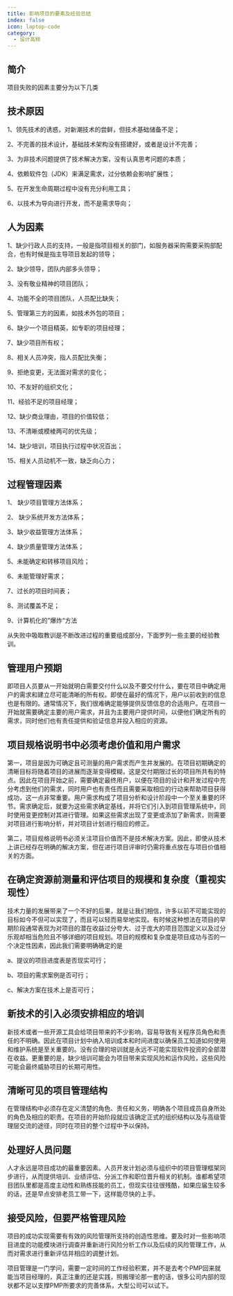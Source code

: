 ```yaml
---
title: 影响项目的要素及经验总结
index: false
icon: laptop-code
category:
  - 设计高频
---
```


## 简介

项目失败的因素主要分为以下几类

## 技术原因

1、领先技术的诱惑，对新潮技术的尝鲜，但技术基础储备不足；

2、不完善的技术设计，基础技术架构没有搭建好，或者是设计不完善；

3、为非技术问题提供了技术解决方案，没有认真思考问题的本质；

4、依赖软件包（JDK）来满足需求，过分依赖会影响扩展性；

5、在开发生命周期过程中没有充分利用工具；

6、以技术为导向进行开发，而不是需求导向；

## 人为因素

1、缺少行政人员的支持，一般是指项目相关的部门，如服务器采购需要采购部配合，也有时候是指主导项目发起的领导；

2、缺少领导，团队内部多头领导；

3、没有敬业精神的项目团队；

4、功能不全的项目团队，人员配比缺失；

5、管理第三方的因素，如技术外包的项目；

6、缺少一个项目精英，如专职的项目经理；

7、缺少项目所有权；

8、相关人员冲突，指人员配比失衡；

9、拒绝变更，无法面对需求的变化；

10、不友好的组织文化；

11、经验不足的项目经理；

12、缺少商业理由，项目的价值较低；

13、不清晰或模棱两可的优先级；

14、缺少培训，项目执行过程中状况百出；

15、相关人员动机不一致，缺乏向心力；

## 过程管理因素

1、 缺少项目管理方法体系；

2、 缺少系统开发方法体系；

3、缺少收益管理方法体系；

4、缺少质量管理方法体系；

5、未能确定和转移项目风险；

6、未能管理好需求；

7、过长的项目时间表；

8、测试覆盖不足；

9、计算机化的”爆炸“方法

从失败中吸取教训是不断改进过程的重要组成部分，下面罗列一些主要的经验教训。

## 管理用户预期

即项目人员要从一开始就明白需要交付什么以及不要交付什么，要在项目中确定用户的需求和建立尽可能清晰的所有权。即使在最好的情况下，用户以前收到的信息也是有限的。通常情况下，我们很难确定能够提供反馈信息的合适用户。在项目一开始就需要确定主要的用户需求，并且为主要用户提供时间，以便他们确定所有的需求，同时他们也有责任提供和验证信息并投入相应的资源。

## 项目规格说明书中必须考虑价值和用户需求

第一，项目是因为可确定且可测量的用户需求而产生并发展的。在项目初期确定的清晰目标将随着项目的进展而逐渐变得模糊，这是交付期限过长的项目所共有的特点。因此在项目开始之前，需要确定最终用户，以便在项目的设计和开发过程中充分考虑到他们的需求，同时用户也有责任而且需要采取相应的行动来帮助项目获得成功，这一点非常重要。用户需求构成了项目分析和设计阶段中一个至关重要的环节。需求确定后，就要为这些需求确定基线，并将它们引入到项目管理系统中，同时使用变更控制对其进行管理。如果这些需求出现了变更或添加了新需求，则需要对项目进行影响分析，并对项目计划进行相应的修正。

第二，项目规格说明书必须关注项目价值而不是技术解决方案。因此，即使从技术上讲已经存在明确的解决方案，但在进行项目评审时仍需将重点放在与项目价值相关的方面。

## 在确定资源前测量和评估项目的规模和复杂度（重视实现性）

技术力量的发展带来了一个不好的后果，就是让我们相信，许多以前不可能实现的目标如今不但可以实现了，而且可以轻而易举地实现。有时候这种想法在项目的早期阶段通常表现为对项目的潜在收益过分夸大、过于庞大的项目范围定义以及过分乐观却相当危险且不够详细的项目规划。项目的规模和复杂度是项目成功与否的一个决定性因素，因此我们需要明确确定的是

a、提议的项目进度表是否现实可行；

b、项目的需求案例是否可行；

c、解决方案在技术上是否可行；

## 新技术的引入必须安排相应的培训

新技术或者一些开源工具会给项目带来的不少影响，容易导致有关程序员角色和责任的不明确。因此在项目计划中纳入培训成本和时间进度以确保员工知道如何使用和维护系统是至关重要的。没有合理的培训就是永远不可能实现软件投资的全部潜在收益。更重要的是，缺少培训可能会为项目带来实现风险和运作风险，这些风险可能会最终威胁项目的长期可用性。

## 清晰可见的项目管理结构

在管理结构中必须存在定义清楚的角色、责任和义务，明确各个项目成员自身所处的角色及相应的职责。在项目的开始阶段就应该确定正式的组织结构以及与高级管理层交流的途径，同时在项目的整个过程中予以保持。

## 处理好人员问题

人才永远是项目成功的最重要因素。人员开发计划必须与组织中的项目管理框架同步进行，从而提供培训、业绩评估、分派工作和职位晋升相关的机制。谁都希望项目团队里都是高度主动性和熟练技能的员工，但现实往往很残酷，如果应届生较多的话，还是早点安排老员工带一下，这样能尽快的上手。

## 接受风险，但要严格管理风险

项目的成功实现需要有有效的风险管理所支持的创造性思维。要及时对一些影响项目进度的功能模块进行调查并重新进行风险分析工作以及后续的风险管理工作，从而对需求进行重新评估并相应的调整计划。

项目管理是一门学问，需要一定时间的工作经验积累，并不是去考个PMP回来就能当项目经理的，真正注重的还是实践，照搬理论那一套的话，很多公司内部的现状都不足以支撑PMP所要求的完善体系，大型公司可以试下。

